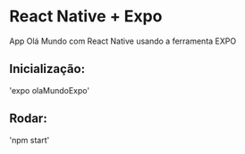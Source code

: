 # React Native + Expo 
App Olá Mundo com React Native usando a ferramenta EXPO

## Inicialização:
'expo olaMundoExpo'

## Rodar:
'npm start'
